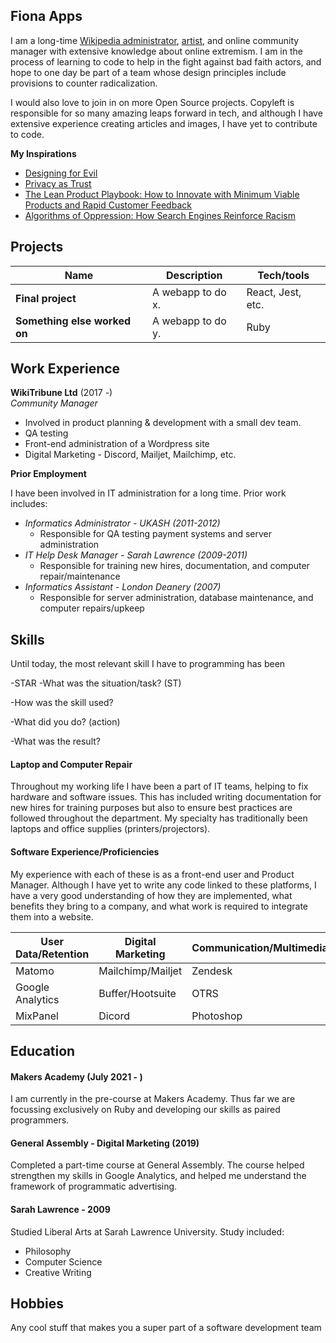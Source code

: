 ## Fiona Apps

I am a long-time <a href="https://en.wikipedia.org/wiki/User:Panyd">Wikipedia administrator</a>, <a href="https://www.burnyourfeelings.com/">artist</a>, and online community manager with extensive knowledge about online extremism. I am in the process of learning to code to help in the fight against bad faith actors, and hope to one day be part of a team whose design principles include provisions to counter radicalization. 

I would also love to join in on more Open Source projects. Copyleft is responsible for so many amazing leaps forward in tech, and although I have extensive experience creating articles and images, I have yet to contribute to code.

**My Inspirations**

* <a href = "https://www.gaijin.com/2015/04/designing-for-evil/">Designing for Evil</a>
* <a href = "https://www.goodreads.com/book/show/36742119-privacy-as-trust">Privacy as Trust</a>
* <a href = "https://leanproductplaybook.com/">The Lean Product Playbook: How to Innovate with Minimum Viable Products and Rapid Customer Feedback</a>
* <a href = "https://nyupress.org/9781479837243/algorithms-of-oppression/">Algorithms of Oppression: How Search Engines Reinforce Racism</a>

## Projects

| Name                         | Description       | Tech/tools        |
| ---------------------------- | ----------------- | ----------------- |
| **Final project**            | A webapp to do x. | React, Jest, etc. |
| **Something else worked on** | A webapp to do y. | Ruby              |

## Work Experience

**WikiTribune Ltd** (2017 -)  
_Community Manager_

- Involved in product planning & development with a small dev team.
- QA testing
- Front-end administration of a Wordpress site
- Digital Marketing - Discord, Mailjet, Mailchimp, etc.

**Prior Employment**  

I have been involved in IT administration for a long time. Prior work includes:
- _Informatics Administrator - UKASH (2011-2012)_
  - Responsible for QA testing payment systems and server administration
- _IT Help Desk Manager - Sarah Lawrence (2009-2011)_
  - Responsible for training new hires, documentation, and computer repair/maintenance
- _Informatics Assistant - London Deanery (2007)_
  - Responsible for server administration, database maintenance, and computer repairs/upkeep

## Skills

Until today, the most relevant skill I have to programming has been 

-STAR
-What was the situation/task? (ST)

-How was the skill used?

-What did you do? (action)

-What was the result?

#### Laptop and Computer Repair

Throughout my working life I have been a part of IT teams, helping to fix hardware and software issues. This has included writing documentation for new hires for training purposes but also to ensure best practices are followed throughout the department. My specialty has traditionally been laptops and office supplies (printers/projectors).

#### Software Experience/Proficiencies
My experience with each of these is as a front-end user and Product Manager. Although I have yet to write any code linked to these platforms, I have a very good understanding of how they are implemented, what benefits they bring to a company, and what work is required to integrate them into a website.


| User Data/Retention | Digital Marketing | Communication/Multimedia |
| ------------------- | ----------------- | ------------------------ |
| Matomo              | Mailchimp/Mailjet | Zendesk                  |
| Google Analytics    | Buffer/Hootsuite  | OTRS                     |
| MixPanel            | Dicord            | Photoshop                |
                   

## Education

#### Makers Academy (July 2021 - )
I am currently in the pre-course at Makers Academy. Thus far we are focussing exclusively on Ruby and developing our skills as paired programmers.

#### General Assembly - Digital Marketing (2019)
Completed a part-time course at General Assembly. The course helped strengthen my skills in Google Analytics, and helped me understand the framework of programmatic advertising.

#### Sarah Lawrence - 2009
Studied Liberal Arts at Sarah Lawrence University. Study included:

- Philosophy
- Computer Science
- Creative Writing

## Hobbies

Any cool stuff that makes you a super part of a software development team

